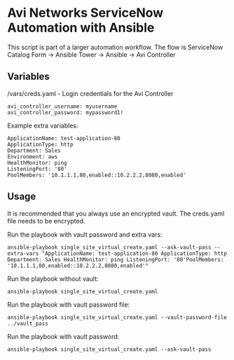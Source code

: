 # Avi Networks ServiceNow Automation with Ansible

This script is part of a larger automation workflow. The flow is ServiceNow Catalog Form -> Ansible Tower -> Ansible -> Avi Controller

## Variables
/vars/creds.yaml - Login credentials for the Avi Controller

```
avi_controller_username: myusername
avi_controller_password: mypassword1!
```

Example extra variables:
```
ApplicationName: test-application-80
ApplicationType: http
Department: Sales
Environment: aws
HealthMonitor: ping
ListeningPort: '80'
PoolMembers: '10.1.1.1,80,enabled::10.2.2.2,8080,enabled'
```

## Usage
It is recommended that you always use an encrypted vault. The creds.yaml file needs to be encrypted.

Run the playbook with vault password and extra vars:
```
ansible-playbook single_site_virtual_create.yaml --ask-vault-pass --extra-vars "ApplicationName: test-application-80 ApplicationType: http Department: Sales HealthMonitor: ping ListeningPort: '80'PoolMembers: '10.1.1.1,80,enabled::10.2.2.2,8080,enabled'"
```

Run the playbook without vault:
```
ansible-playbook single_site_virtual_create.yaml
```

Run the playbook with vault password file:
```
ansible-playbook single_site_virtual_create.yaml --vault-password-file ../vault_pass
```

Run the playbook with vault password:
```
ansible-playbook single_site_virtual_create.yaml --ask-vault-pass
```